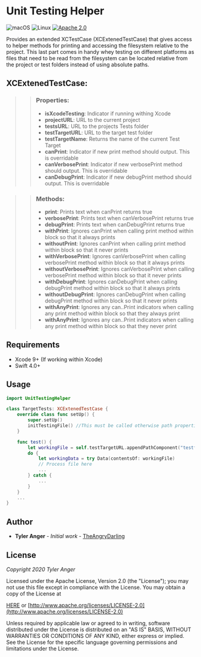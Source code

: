 # Unit Testing Helper

![macOS](https://img.shields.io/badge/os-macOS-green.svg?style=flat)
![Linux](https://img.shields.io/badge/os-linux-green.svg?style=flat)
[![Apache 2.0](https://img.shields.io/badge/License-Apache%202.0-blue.svg?style=flat)](LICENSE.md)

Provides an extended XCTestCase (XCExtenedTestCase) that gives access to helper methods for printing and accessing the filesystem relative to the project.  This last part comes in handy whey testing on different platforms as files that need to be read from the filesystem can be located relative from the project or test folders instead of using absolute paths.

## XCExtenedTestCase:
>>### Properties:
>>*   **isXcodeTesting**: Indicator if running withing Xcode
>>*   **projectURL**: URL to the current project
>>*   **testsURL**: URL to the projects Tests folder
>>*   **testTargetURL**: URL to the target test folder
>>*   **testTargetName**: Returns the name of the current Test Target
>>*   **canPrint**: Indicator if new print method should output.  This is overridable
>>*   **canVerbosePrint**: Indicator if new verbosePrint method should output.  This is overridable
>>*   **canDebugPrint**: Indicator if new debugPrint method should output.  This is overridable

>>### Methods:
>>*   **print**: Prints text when canPrint returns true
>>*   **verbosePrint**: Prints text when canVerbosePrint returns true
>>*   **debugPrint**: Prints text when canDebugPrint returns true
>>*   **withPrint**: Ignores canPrint when calling print method within block so that it always prints
>>*   **withoutPrint**: Ignores canPrint when calling print method within block so that it never prints
>>*   **withVerbosePrint**: Ignores canVerbosePrint when calling verbosePrint method within block so that it always prints
>>*   **withoutVerbosePrint**: Ignores canVerbosePrint when calling verbosePrint method within block so that it never prints
>>*   **withDebugPrint**: Ignores canDebugPrint when calling debugPrint method within block so that it always prints
>>*   **withoutDebugPrint**: Ignores canDebugPrint when calling debugPrint method within block so that it never prints
>>*   **withAnyPrint**: Ignores any can..Print indicators when calling any print method within block so that they always print
>>*   **withAnyPrint**: Ignores any can..Print indicators when calling any print method within block so that they never print


## Requirements

* Xcode 9+ (If working within Xcode)
* Swift 4.0+

## Usage

```swift
import UnitTestingHelper

class TargetTests: XCExtenedTestCase {
    override class func setUp() {
        super.setUp()
        initTestingFile() //This must be called otherwise path properties will not work
    }

    func test() {
        let workingFile = self.testTargetURL.appendPathComponent("testfile.ext")
        do {
            let workingData = try Data(contentsOf: workingFile)
            // Process file here
            ...
        } catch {
            ...
        }
    }
    ...
}
```

## Author

* **Tyler Anger** - *Initial work*  - [TheAngryDarling](https://github.com/TheAngryDarling)

## License

*Copyright 2020 Tyler Anger*

Licensed under the Apache License, Version 2.0 (the "License");
you may not use this file except in compliance with the License.
You may obtain a copy of the License at

[HERE](LICENSE.md) or [http://www.apache.org/licenses/LICENSE-2.0](http://www.apache.org/licenses/LICENSE-2.0)

Unless required by applicable law or agreed to in writing, software
distributed under the License is distributed on an "AS IS" BASIS,
WITHOUT WARRANTIES OR CONDITIONS OF ANY KIND, either express or implied.
See the License for the specific language governing permissions and
limitations under the License.
